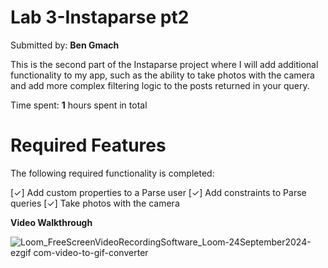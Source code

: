 # Lab 3-Instaparse pt2

Submitted by: **Ben Gmach**

This is the second part of the Instaparse project where I will add additional functionality to my app, such as the ability to take photos with the camera and add more complex filtering logic to the posts returned in your query.

Time spent: **1** hours spent in total

# Required Features
The following required functionality is completed:

[✓] Add custom properties to a Parse user
[✓] Add constraints to Parse queries
[✓] Take photos with the camera

**Video Walkthrough**



![Loom_FreeScreenVideoRecordingSoftware_Loom-24September2024-ezgif com-video-to-gif-converter](https://github.com/user-attachments/assets/41e2dc26-91cd-4d08-ae38-66c5c489a664)

